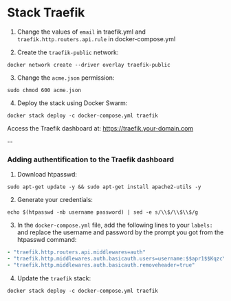 # Stack Traefik

1. Change the values of `email` in traefik.yml and `traefik.http.routers.api.rule` in docker-compose.yml

2. Create the `traefik-public` network:
```
docker network create --driver overlay traefik-public
```

3. Change the `acme.json` permission:
```
sudo chmod 600 acme.json
```

4. Deploy the stack using Docker Swarm:
```
docker stack deploy -c docker-compose.yml traefik
```

Access the Traefik dashboard at: https://traefik.your-domain.com

--

### Adding authentification to the Traefik dashboard

1. Download htpasswd:
```
sudo apt-get update -y && sudo apt-get install apache2-utils -y
```

2. Generate your credentials:
```
echo $(htpasswd -nb username password) | sed -e s/\\$/\\$\\$/g
```

3. In the `docker-compose.yml` file, add the following lines to your `labels:` and replace the username and password by the prompt you got from the htpasswd command:

```yaml
- "traefik.http.routers.api.middlewares=auth"
- "traefik.http.middlewares.auth.basicauth.users=username:$$apr1$$KqzcYMHA$$IkgDTvldUa7pj337TIMM21"
- "traefik.http.middlewares.auth.basicauth.removeheader=true"
```

4. Update the `traefik` stack:
```
docker stack deploy -c docker-compose.yml traefik
```
